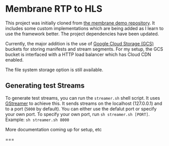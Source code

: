 # Membrane RTP to HLS

This project was initially cloned from [the membrane demo repository](https://github.com/membraneframework/membrane_demo/tree/master/rtp_to_hls). It includes some custom implementations which are being added as I learn to use the framework better. The project dependencies have been updated.

Currently, the major addition is the use of [Google Cloud Storage (GCS)](https://cloud.google.com/storage) buckets for storing manifests and stream segments. For my setup, the GCS bucket is interfaced with a HTTP load balancer which has Cloud CDN enabled.

The file system storage option is still available.

## Generating test Streams
To generate test streams, you can run the `streamer.sh` shell script. It uses [GStreamer](https://gstreamer.freedesktop.org) to achieve this. It sends streams on the localhost (127.0.0.1) and to a port (`5000` by default). You can either use the defalut port or specify your own port. To specify your own port,
run `sh streamer.sh [PORT]`. Example: `sh streamer.sh 8000`

More documentation coming up for setup, etc

===